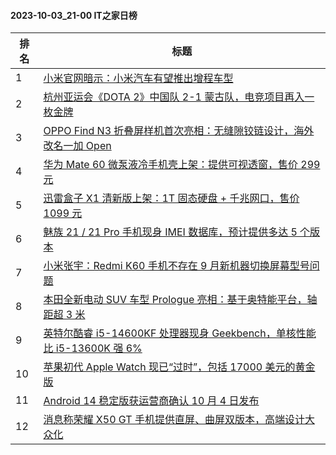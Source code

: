 #### 2023-10-03_21-00  IT之家日榜

| 排名 | 标题|
| --- | ---|
| 1 | [小米官网暗示：小米汽车有望推出增程车型](https://www.ithome.com/0/722/859.htm) |
| 2 | [杭州亚运会《DOTA 2》中国队 2-1 蒙古队，电竞项目再入一枚金牌](https://www.ithome.com/0/722/857.htm) |
| 3 | [OPPO Find N3 折叠屏样机首次亮相：无缝隙铰链设计，海外改名一加 Open](https://www.ithome.com/0/722/879.htm) |
| 4 | [华为 Mate 60 微泵液冷手机壳上架：提供可视透窗，售价 299 元](https://www.ithome.com/0/722/898.htm) |
| 5 | [迅雷盒子 X1 清新版上架：1T 固态硬盘 + 千兆网口，售价 1099 元](https://www.ithome.com/0/722/876.htm) |
| 6 | [魅族 21 / 21 Pro 手机现身 IMEI 数据库，预计提供多达 5 个版本](https://www.ithome.com/0/722/902.htm) |
| 7 | [小米张宇：Redmi K60 手机不存在 9 月新机器切换屏幕型号问题](https://www.ithome.com/0/722/915.htm) |
| 8 | [本田全新电动 SUV 车型 Prologue 亮相：基于奥特能平台，轴距超 3 米](https://www.ithome.com/0/722/858.htm) |
| 9 | [英特尔酷睿 i5-14600KF 处理器现身 Geekbench，单核性能比 i5-13600K 强 6%](https://www.ithome.com/0/722/855.htm) |
| 10 | [苹果初代 Apple Watch 现已“过时”，包括 17000 美元的黄金版](https://www.ithome.com/0/722/864.htm) |
| 11 | [Android 14 稳定版获运营商确认 10 月 4 日发布](https://www.ithome.com/0/722/885.htm) |
| 12 | [消息称荣耀 X50 GT 手机提供直屏、曲屏双版本，高端设计大众化](https://www.ithome.com/0/722/892.htm) |
